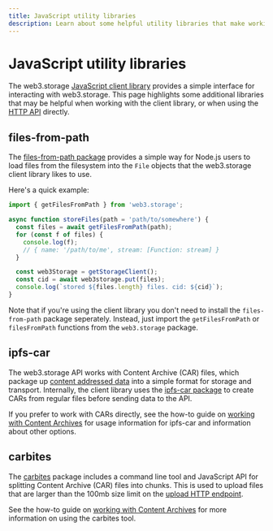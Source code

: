 ```yaml
---
title: JavaScript utility libraries
description: Learn about some helpful utility libraries that make working with web3.storage easier.
---
```


# JavaScript utility libraries

The web3.storage [JavaScript client library](/docs/reference/js-client-library) provides a simple interface for interacting with web3.storage. This page highlights some additional libraries that may be helpful when working with the client library, or when using the [HTTP API][reference-http-api] directly.

## files-from-path

The [files-from-path package][files-from-path] provides a simple way for Node.js users to load files from the filesystem into the `File` objects that the web3.storage client library likes to use.

Here's a quick example:

```js
import { getFilesFromPath } from 'web3.storage';

async function storeFiles(path = 'path/to/somewhere') {
  const files = await getFilesFromPath(path);
  for (const f of files) {
    console.log(f);
    // { name: '/path/to/me', stream: [Function: stream] }
  }

  const web3Storage = getStorageClient();
  const cid = await web3storage.put(files);
  console.log(`stored ${files.length} files. cid: ${cid}`);
}
```

Note that if you're using the client library you don't need to install the `files-from-path` package seperately. Instead, just import the `getFilesFromPath` or `filesFromPath` functions from the `web3.storage` package.

## ipfs-car

The web3.storage API works with Content Archive (CAR) files, which package up [content addressed data][concepts-content-addressing] into a simple format for storage and transport. Internally, the client library uses the [ipfs-car package][ipfs-car] to create CARs from regular files before sending data to the API.

If you prefer to work with CARs directly, see the how-to guide on [working with Content Archives][howto-car] for usage information for ipfs-car and information about other options.

## carbites

The [carbites](https://github.com/nftstorage/carbites) package includes a command line tool and JavaScript API for splitting Content Archive (CAR) files into chunks. This is used to upload files that are larger than the 100mb size limit on the [upload HTTP endpoint][reference-http-post-car].

See the how-to guide on [working with Content Archives][howto-car] for more information on using the carbites tool.

[concepts-content-addressing]: /docs/concepts/content-addressing/
[reference-http-api]: /docs/reference/http-api/
[reference-http-post-car]: /docs/reference/http-api/#operation/post-car
[howto-car]: /docs/how-tos/work-with-car-files/
[files-from-path]: https://github.com/web3-storage/files-from-path
[ipfs-car]: https://github.com/web3-storage/ipfs-car
